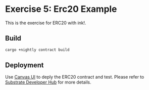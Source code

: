 
# Exercise 5: Erc20 Example

This is the exercise for ERC20 with ink!.

## Build

```sh
cargo +nightly contract build
```

## Deployment

Use [Canvas UI](https://paritytech.github.io/canvas-ui/#/) to deply the ERC20 contract and test.
Please refer to [Substrate Developer Hub](https://substrate.dev/substrate-contracts-workshop/#/0/deploy-contract?id=upload-contract-code-and-instantiate-a-contract-on-the-blockchain) for more details.
